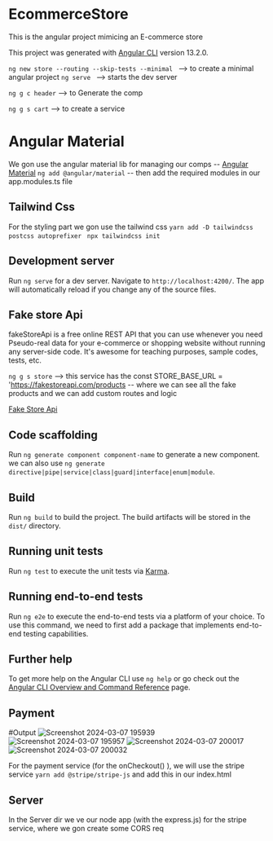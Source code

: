 # EcommerceStore

This is the angular project mimicing an E-commerce store 

This project was generated with [Angular CLI](https://github.com/angular/angular-cli) version 13.2.0.

```ng new store --routing --skip-tests --minimal ``` --> to create a minimal angular project 
```ng serve ``` --> starts the dev server

```ng g c header``` --> to Generate the comp

```ng g s cart``` --> to create a service

# Angular Material 

We gon use the angular material lib for managing our comps -- [Angular Material](https://material.angula.io)
```ng add @angular/material``` -- then add the required modules in our app.modules.ts file

## Tailwind Css 

For the styling part we gon use the tailwind css ```yarn add -D tailwindcss postcss autoprefixer ```
```npx tailwindcss init```

## Development server

Run `ng serve` for a dev server. Navigate to `http://localhost:4200/`. The app will automatically reload if you change any of the source files.

## Fake store Api

fakeStoreApi is a free online REST API that you can use whenever you need Pseudo-real data for your e-commerce or shopping website without running any server-side code. It's awesome for teaching purposes, sample codes, tests, etc.

```ng g s store``` --> this service has the const STORE_BASE_URL = 'https://fakestoreapi.com/products -- where we can see all the fake products and we can add custom routes and logic

[Fake Store Api](https://fakestoreapi.com/)

## Code scaffolding

Run `ng generate component component-name` to generate a new component. we can also use `ng generate directive|pipe|service|class|guard|interface|enum|module`.

## Build

Run `ng build` to build the project. The build artifacts will be stored in the `dist/` directory.

## Running unit tests

Run `ng test` to execute the unit tests via [Karma](https://karma-runner.github.io).

## Running end-to-end tests

Run `ng e2e` to execute the end-to-end tests via a platform of your choice. To use this command, we need to first add a package that implements end-to-end testing capabilities.

## Further help

To get more help on the Angular CLI use `ng help` or go check out the [Angular CLI Overview and Command Reference](https://angular.io/cli) page.

## Payment 
#Output
![Screenshot 2024-03-07 195939](https://github.com/krishna-dattu/ecommerce/assets/132872315/b2e65c09-8e04-4608-91f1-18d196cd17c9)
![Screenshot 2024-03-07 195957](https://github.com/krishna-dattu/ecommerce/assets/132872315/cb39f73f-176c-4ea4-9a2a-415d96438f06)
![Screenshot 2024-03-07 200017](https://github.com/krishna-dattu/ecommerce/assets/132872315/df1351c9-b558-4dd4-8c3e-2ae4e13ecf74)
![Screenshot 2024-03-07 200032](https://github.com/krishna-dattu/ecommerce/assets/132872315/411d9afc-50b7-4ae0-9f8a-77e36db54407)





For the payment service (for the onCheckout() ), we will use the stripe service 
```yarn add @stripe/stripe-js``` and add this in our index.html <scripts/>

## Server

In the Server dir we ve our node app (with the express.js) for the stripe service, where we gon create some CORS req
